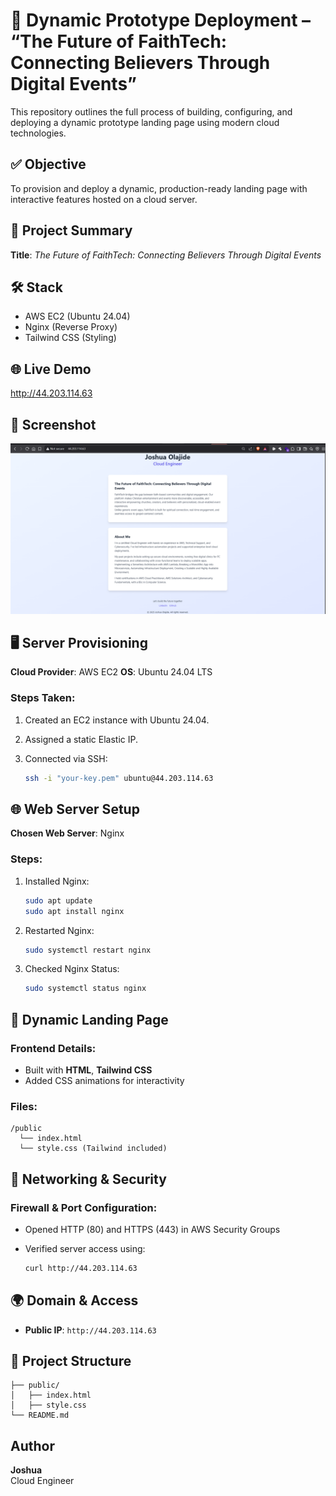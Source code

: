
# 🚀 Dynamic Prototype Deployment – “The Future of FaithTech: Connecting Believers Through Digital Events”

This repository outlines the full process of building, configuring, and deploying a dynamic prototype landing page using modern cloud technologies.

## ✅ Objective
To provision and deploy a dynamic, production-ready landing page with interactive features hosted on a cloud server.

## 📌 Project Summary
**Title**: *The Future of FaithTech: Connecting Believers Through Digital Events*

## 🛠️ Stack
- AWS EC2 (Ubuntu 24.04)
- Nginx (Reverse Proxy)
- Tailwind CSS (Styling)

## 🌐 Live Demo
http://44.203.114.63 

## 📸 Screenshot
![Screenshot](preview.png)

## 🖥️ Server Provisioning

**Cloud Provider**: AWS EC2
**OS**: Ubuntu 24.04 LTS

### Steps Taken:

1. Created an EC2 instance with Ubuntu 24.04.
2. Assigned a static Elastic IP.
3. Connected via SSH:

   ```bash
   ssh -i "your-key.pem" ubuntu@44.203.114.63
   ```

## 🌐 Web Server Setup

**Chosen Web Server**: Nginx

### Steps:

1. Installed Nginx:

   ```bash
   sudo apt update
   sudo apt install nginx
   ```

2. Restarted Nginx:

   ```bash
   sudo systemctl restart nginx
   ```

3. Checked Nginx Status:

   ```bash
   sudo systemctl status nginx
   ```

## 🧩 Dynamic Landing Page

### Frontend Details:

* Built with **HTML**, **Tailwind CSS**
* Added CSS animations for interactivity

### Files:

```
/public
  └── index.html
  └── style.css (Tailwind included)
```

## 🔐 Networking & Security

### Firewall & Port Configuration:

* Opened HTTP (80) and HTTPS (443) in AWS Security Groups
* Verified server access using:

  ```bash
  curl http://44.203.114.63
  ```

## 🌍 Domain & Access

* **Public IP**: `http://44.203.114.63`

## 📎 Project Structure

```
├── public/
│   ├── index.html
│   ├── style.css
└── README.md
```

## Author
**Joshua**  
Cloud Engineer 
